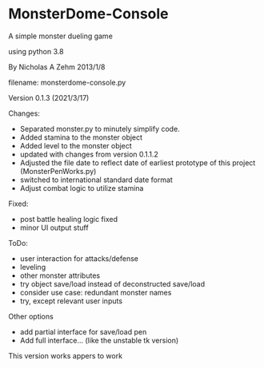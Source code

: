 # MonsterDome-Console
A simple monster dueling game

using python 3.8

By Nicholas A Zehm 2013/1/8

filename: monsterdome-console.py

Version 0.1.3 (2021/3/17)

Changes:
* Separated monster.py to minutely simplify code.
* Added stamina to the monster object
* Added level to the monster object
* updated with changes from version 0.1.1.2
* Adjusted the file date to reflect date of earliest prototype of this project (MonsterPenWorks.py)
* switched to international standard date format
* Adjust combat logic to utilize stamina

Fixed:
* post battle healing logic fixed
* minor UI output stuff

ToDo:
* user interaction for attacks/defense
* leveling
* other monster attributes
* try object save/load instead of deconstructed save/load
* consider use case: redundant monster names
* try, except relevant user inputs

Other options
* add partial interface for save/load pen
* Add full interface... (like the unstable tk version)

This version works appers to work
